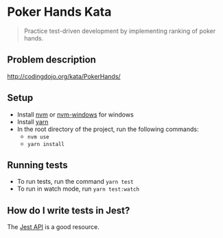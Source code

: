 Poker Hands Kata
=================
> Practice test-driven development by implementing ranking of poker hands.


## Problem description
http://codingdojo.org/kata/PokerHands/


## Setup

* Install [nvm](https://github.com/creationix/nvm/blob/master/README.md#install-script) or
[nvm-windows](https://github.com/coreybutler/nvm-windows) for windows
* Install [yarn](https://yarnpkg.com/lang/en/docs/install/)
* In the root directory of the project, run the following commands:
    - `nvm use`
    - `yarn install`


## Running tests

* To run tests, run the command `yarn test`
* To run in watch mode, run `yarn test:watch`


## How do I write tests in Jest?

The [Jest API](https://facebook.github.io/jest/docs/en/api.html) is a good resource.
